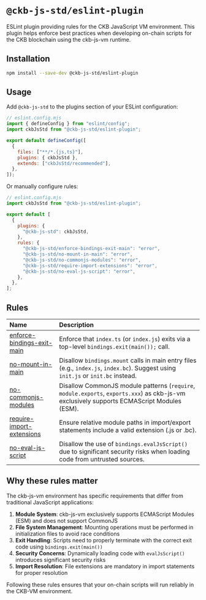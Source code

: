 # `@ckb-js-std/eslint-plugin`

ESLint plugin providing rules for the CKB JavaScript VM environment. This plugin helps enforce best practices when developing on-chain scripts for the CKB blockchain using the ckb-js-vm runtime.

## Installation

```bash
npm install --save-dev @ckb-js-std/eslint-plugin
```

## Usage

Add `@ckb-js-std` to the plugins section of your ESLint configuration:

```js
// eslint.config.mjs
import { defineConfig } from "eslint/config";
import ckbJsStd from "@ckb-js-std/eslint-plugin";

export default defineConfig([
  {
    files: ["**/*.{js,ts}"],
    plugins: { ckbJsStd },
    extends: ["ckbJsStd/recommended"],
  },
]);
```

Or manually configure rules:

```js
// eslint.config.mjs
import ckbJsStd from "@ckb-js-std/eslint-plugin";

export default [
  {
    plugins: {
      "@ckb-js-std": ckbJsStd,
    },
    rules: {
      "@ckb-js-std/enforce-bindings-exit-main": "error",
      "@ckb-js-std/no-mount-in-main": "error",
      "@ckb-js-std/no-commonjs-modules": "error",
      "@ckb-js-std/require-import-extensions": "error",
      "@ckb-js-std/no-eval-js-script": "error",
    },
  },
];
```

## Rules

<!-- begin auto-generated rules list -->

| Name                                                                   | Description                                                                                                                                |
| :--------------------------------------------------------------------- | :----------------------------------------------------------------------------------------------------------------------------------------- |
| [enforce-bindings-exit-main](docs/rules/enforce-bindings-exit-main.md) | Enforce that `index.ts` (or `index.js`) exits via a top-level `bindings.exit(main());` call.                                               |
| [no-mount-in-main](docs/rules/no-mount-in-main.md)                     | Disallow `bindings.mount` calls in main entry files (e.g., `index.js`, `index.bc`). Suggest using `init.js` or `init.bc` instead.          |
| [no-commonjs-modules](docs/rules/no-commonjs-modules.md)               | Disallow CommonJS module patterns (`require`, `module.exports`, `exports.xxx`) as ckb-js-vm exclusively supports ECMAScript Modules (ESM). |
| [require-import-extensions](docs/rules/require-import-extensions.md)   | Ensure relative module paths in import/export statements include a valid extension (.js or .bc).                                           |
| [no-eval-js-script](docs/rules/no-eval-js-script.md)                   | Disallow the use of `bindings.evalJsScript()` due to significant security risks when loading code from untrusted sources.                  |

<!-- end auto-generated rules list -->

## Why these rules matter

The ckb-js-vm environment has specific requirements that differ from traditional JavaScript applications:

1. **Module System**: ckb-js-vm exclusively supports ECMAScript Modules (ESM) and does not support CommonJS
2. **File System Management**: Mounting operations must be performed in initialization files to avoid race conditions
3. **Exit Handling**: Scripts need to properly terminate with the correct exit code using `bindings.exit(main())`
4. **Security Concerns**: Dynamically loading code with `evalJsScript()` introduces significant security risks
5. **Import Resolution**: File extensions are mandatory in import statements for proper resolution

Following these rules ensures that your on-chain scripts will run reliably in the CKB-VM environment.
